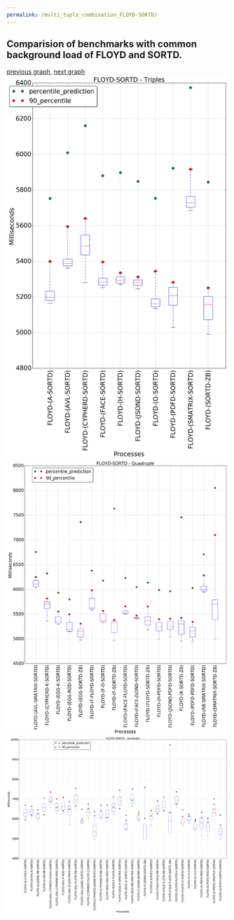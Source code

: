 ```yaml
---
permalink: /multi_tuple_combination_FLOYD-SORTD/
---
```



 ## Comparision of benchmarks with common background load of FLOYD and SORTD.

[previous graph](../multi_tuple_combination_FLOYD-SMATRIX/), [next graph](../multi_tuple_combination_FLOYD-ZB/)
![graph figure](./images/triple/FLOYD/FLOYD-SORTD_box.png)![graph figure](./images/quadruple/FLOYD/FLOYD-SORTD_box.png)![graph figure](./images/quintuple/FLOYD/FLOYD-SORTD_box.png)